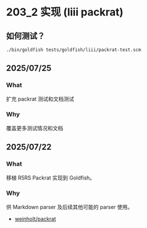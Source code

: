 # 203_2 实现 (liii packrat)

## 如何测试？

```sh
./bin/goldfish tests/goldfish/liii/packrat-test.scm
```

## 2025/07/25

### What

扩充 packrat 测试和文档测试

### Why

覆盖更多测试情况和文档

## 2025/07/22

### What

移植 R5RS Packrat 实现到 Goldfish。

### Why

供 Markdown parser 及后续其他可能的 parser 使用。

- [weinholt/packrat](https://gitlab.com/weinholt/packrat)
